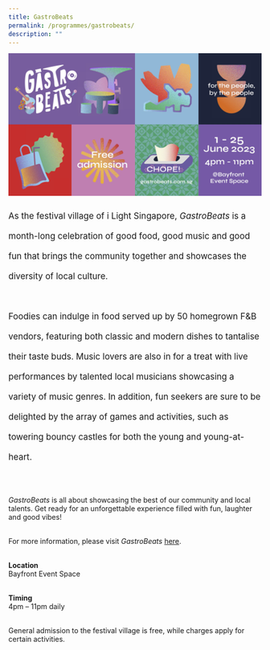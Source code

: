 ```yaml
---
title: GastroBeats
permalink: /programmes/gastrobeats/
description: ""
---
```

![](/images/Programmes/gastrobeats%20kv.jpg)
<p style="font-size:17px; line-height:40px">
As the festival village of i Light Singapore, <i>GastroBeats</i> is a month-long celebration of good food, good music and good fun that brings the community together and showcases the diversity of local culture.&nbsp;
<br><br>
Foodies can indulge in food served up by 50 homegrown F&amp;B vendors, featuring both classic and modern dishes to tantalise their taste buds. Music lovers are also in for a treat with live performances by talented local musicians showcasing a variety of music genres. In addition, fun seekers are sure to        
be delighted by the array of games and activities, such as towering bouncy castles for both the young and young-at-heart. <br><br>

<i>GastroBeats</i> is all about showcasing the best of our community and local talents. Get ready for an unforgettable experience filled with fun, laughter and good vibes!<br><br>

For more information, please visit <i>GastroBeats</i> <a target="_blank" href="https://www.gastrobeats.com.sg">here</a>. <br><br>

<b>Location</b><br>
Bayfront Event Space<br><br>

<b>Timing</b><br>
4pm – 11pm daily<br><br>

General admission to the festival village is free, while charges apply for certain activities.
</p>